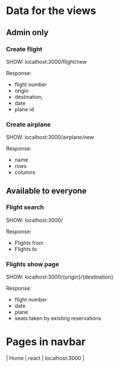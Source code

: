 # Data for the views

## Admin only

### Create flight
SHOW: localhost:3000/flight/new

Response:
- flight number
- origin
- destination,
- date
- plane id

### Create airplane
SHOW: localhost:3000/airplane/new

Response:
- name
- rows
- columns

## Available to everyone
### Flight search
SHOW: localhost:3000/

Response:
- Flights from
- Flights to

### Flights show page
SHOW: localhost:3000/{origin}/{destination}

Response:
- flight number
- date
- plane
- seats taken by existing reservations

# Pages in navbar

| Home | react | localhost:3000 |
